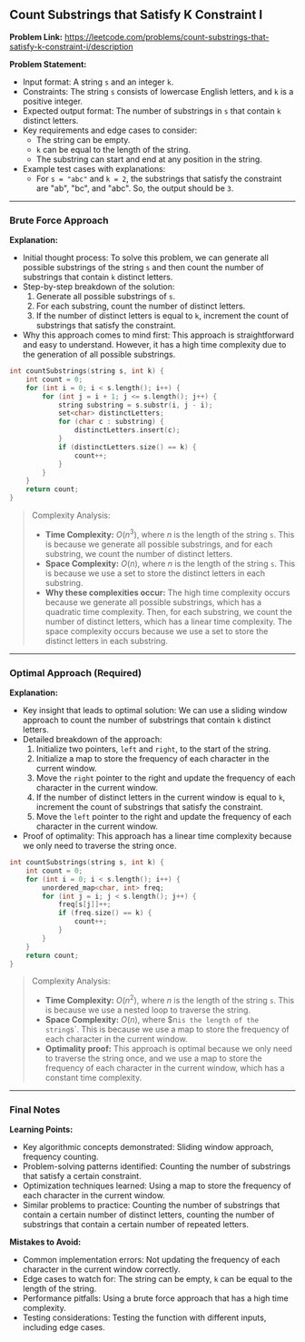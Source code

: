 ## Count Substrings that Satisfy K Constraint I

**Problem Link:** https://leetcode.com/problems/count-substrings-that-satisfy-k-constraint-i/description

**Problem Statement:**
- Input format: A string `s` and an integer `k`.
- Constraints: The string `s` consists of lowercase English letters, and `k` is a positive integer.
- Expected output format: The number of substrings in `s` that contain `k` distinct letters.
- Key requirements and edge cases to consider:
  - The string can be empty.
  - `k` can be equal to the length of the string.
  - The substring can start and end at any position in the string.
- Example test cases with explanations:
  - For `s = "abc"` and `k = 2`, the substrings that satisfy the constraint are "ab", "bc", and "abc". So, the output should be `3`.

---

### Brute Force Approach

**Explanation:**
- Initial thought process: To solve this problem, we can generate all possible substrings of the string `s` and then count the number of substrings that contain `k` distinct letters.
- Step-by-step breakdown of the solution:
  1. Generate all possible substrings of `s`.
  2. For each substring, count the number of distinct letters.
  3. If the number of distinct letters is equal to `k`, increment the count of substrings that satisfy the constraint.
- Why this approach comes to mind first: This approach is straightforward and easy to understand. However, it has a high time complexity due to the generation of all possible substrings.

```cpp
int countSubstrings(string s, int k) {
    int count = 0;
    for (int i = 0; i < s.length(); i++) {
        for (int j = i + 1; j <= s.length(); j++) {
            string substring = s.substr(i, j - i);
            set<char> distinctLetters;
            for (char c : substring) {
                distinctLetters.insert(c);
            }
            if (distinctLetters.size() == k) {
                count++;
            }
        }
    }
    return count;
}
```

> Complexity Analysis:
> - **Time Complexity:** $O(n^3)$, where $n$ is the length of the string `s`. This is because we generate all possible substrings, and for each substring, we count the number of distinct letters.
> - **Space Complexity:** $O(n)$, where $n$ is the length of the string `s`. This is because we use a set to store the distinct letters in each substring.
> - **Why these complexities occur:** The high time complexity occurs because we generate all possible substrings, which has a quadratic time complexity. Then, for each substring, we count the number of distinct letters, which has a linear time complexity. The space complexity occurs because we use a set to store the distinct letters in each substring.

---

### Optimal Approach (Required)

**Explanation:**
- Key insight that leads to optimal solution: We can use a sliding window approach to count the number of substrings that contain `k` distinct letters.
- Detailed breakdown of the approach:
  1. Initialize two pointers, `left` and `right`, to the start of the string.
  2. Initialize a map to store the frequency of each character in the current window.
  3. Move the `right` pointer to the right and update the frequency of each character in the current window.
  4. If the number of distinct letters in the current window is equal to `k`, increment the count of substrings that satisfy the constraint.
  5. Move the `left` pointer to the right and update the frequency of each character in the current window.
- Proof of optimality: This approach has a linear time complexity because we only need to traverse the string once.

```cpp
int countSubstrings(string s, int k) {
    int count = 0;
    for (int i = 0; i < s.length(); i++) {
        unordered_map<char, int> freq;
        for (int j = i; j < s.length(); j++) {
            freq[s[j]]++;
            if (freq.size() == k) {
                count++;
            }
        }
    }
    return count;
}
```

> Complexity Analysis:
> - **Time Complexity:** $O(n^2)$, where $n$ is the length of the string `s`. This is because we use a nested loop to traverse the string.
> - **Space Complexity:** $O(n)$, where $n` is the length of the string `s`. This is because we use a map to store the frequency of each character in the current window.
> - **Optimality proof:** This approach is optimal because we only need to traverse the string once, and we use a map to store the frequency of each character in the current window, which has a constant time complexity.

---

### Final Notes

**Learning Points:**
- Key algorithmic concepts demonstrated: Sliding window approach, frequency counting.
- Problem-solving patterns identified: Counting the number of substrings that satisfy a certain constraint.
- Optimization techniques learned: Using a map to store the frequency of each character in the current window.
- Similar problems to practice: Counting the number of substrings that contain a certain number of distinct letters, counting the number of substrings that contain a certain number of repeated letters.

**Mistakes to Avoid:**
- Common implementation errors: Not updating the frequency of each character in the current window correctly.
- Edge cases to watch for: The string can be empty, `k` can be equal to the length of the string.
- Performance pitfalls: Using a brute force approach that has a high time complexity.
- Testing considerations: Testing the function with different inputs, including edge cases.